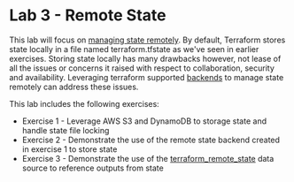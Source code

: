 # Lab 3 - Remote State

This lab will focus on [managing state remotely](https://www.terraform.io/docs/state/remote.html). By default, Terraform stores state locally in a file named terraform.tfstate as we've seen in earlier exercises. Storing state locally has many drawbacks however, not lease of all the issues or concerns it raised with respect to collaboration, security and availability. Leveraging terraform supported [backends](https://www.terraform.io/docs/backends) to manage state remotely can address these issues.

This lab includes the following exercises:

* Exercise 1 - Leverage AWS S3 and DynamoDB to storage state and handle state file locking
* Exercise 2 - Demonstrate the use of the remote state backend created in exercise 1 to store state
* Exercise 3 - Demonstrate the use of the [terraform_remote_state](https://www.terraform.io/docs/providers/terraform/d/remote_state.html) data source to reference outputs from state
